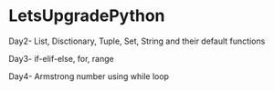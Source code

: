 # LetsUpgradePython

Day2- List, Disctionary, Tuple, Set, String and their default functions

Day3- if-elif-else, for, range 

Day4- Armstrong number using while loop
